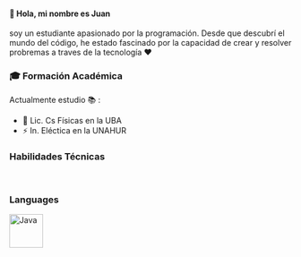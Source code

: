 #### :star2: Hola, mi nombre es Juan

soy un estudiante apasionado por la programación. Desde que descubrí el mundo del código, he estado fascinado por la capacidad de crear y resolver
probremas a traves de la tecnología :heart:

### :mortar_board: Formación Académica

Actualmente estudio :books: :
- :satellite: Lic. Cs Físicas en la UBA
- :zap: In. Eléctica en la UNAHUR 

### Habilidades Técnicas

<!-- Languages -->
  </br>
  <h3>Languages</h3>
  <img
    src="file:///C:/Users/fuang/Downloads/python.svg"
    width="60px"
    alt="Java">
    &nbsp;&nbsp;&nbsp;&nbsp;














